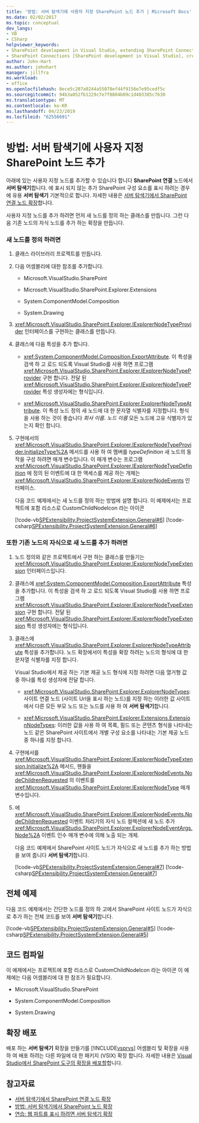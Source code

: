 ```yaml
---
title: '방법: 서버 탐색기에 사용자 지정 SharePoint 노드 추가 | Microsoft Docs'
ms.date: 02/02/2017
ms.topic: conceptual
dev_langs:
- VB
- CSharp
helpviewer_keywords:
- SharePoint development in Visual Studio, extending SharePoint Connections node in Server Explorer
- SharePoint Connections [SharePoint development in Visual Studio], creating a new node type
author: John-Hart
ms.author: johnhart
manager: jillfra
ms.workload:
- office
ms.openlocfilehash: 8ece5c207a0244a55078ef44f9156e7e95cedf5c
ms.sourcegitcommit: 94b3a052fb1229c7e7f8804b09c1d403385c7630
ms.translationtype: MT
ms.contentlocale: ko-KR
ms.lasthandoff: 04/23/2019
ms.locfileid: "62556691"
---
```

# <a name="how-to-add-a-custom-sharepoint-node-to-server-explorer"></a>방법: 서버 탐색기에 사용자 지정 SharePoint 노드 추가
  아래에 있는 사용자 지정 노드를 추가할 수 있습니다 합니다 **SharePoint 연결** 노드에서 **서버 탐색기**합니다. 에 표시 되지 않는 추가 SharePoint 구성 요소를 표시 하려는 경우에 유용 **서버 탐색기** 기본적으로 합니다. 자세한 내용은 [서버 탐색기에서 SharePoint 연결 노드 확장](../sharepoint/extending-the-sharepoint-connections-node-in-server-explorer.md)합니다.

 사용자 지정 노드를 추가 하려면 먼저 새 노드를 정의 하는 클래스를 만듭니다. 그런 다음 기존 노드의 자식 노드를 추가 하는 확장을 만듭니다.

### <a name="to-define-the-new-node"></a>새 노드를 정의 하려면

1. 클래스 라이브러리 프로젝트를 만듭니다.

2. 다음 어셈블리에 대한 참조를 추가합니다.

    - Microsoft.VisualStudio.SharePoint

    - Microsoft.VisualStudio.SharePoint.Explorer.Extensions

    - System.ComponentModel.Composition

    - System.Drawing

3. <xref:Microsoft.VisualStudio.SharePoint.Explorer.IExplorerNodeTypeProvider> 인터페이스를 구현하는 클래스를 만듭니다.

4. 클래스에 다음 특성을 추가 합니다.

    - <xref:System.ComponentModel.Composition.ExportAttribute>. 이 특성을 검색 하 고 로드 되도록 Visual Studio를 사용 하면 프로그램 <xref:Microsoft.VisualStudio.SharePoint.Explorer.IExplorerNodeTypeProvider> 구현 합니다. 전달 된 <xref:Microsoft.VisualStudio.SharePoint.Explorer.IExplorerNodeTypeProvider> 특성 생성자에는 형식입니다.

    - <xref:Microsoft.VisualStudio.SharePoint.Explorer.ExplorerNodeTypeAttribute>. 이 특성 노드 정의 새 노드에 대 한 문자열 식별자를 지정합니다. 형식을 사용 하는 것이 좋습니다 *회사 이름*. *노드 이름* 모든 노드에 고유 식별자가 있는지 확인 합니다.

5. 구현에서의 <xref:Microsoft.VisualStudio.SharePoint.Explorer.IExplorerNodeTypeProvider.InitializeType%2A> 메서드를 사용 하 여 멤버를 *typeDefinition* 새 노드의 동작을 구성 하려면 매개 변수입니다. 이 매개 변수는 프로그램 <xref:Microsoft.VisualStudio.SharePoint.Explorer.IExplorerNodeTypeDefinition> 에 정의 된 이벤트에 대 한 액세스를 제공 하는 개체는 <xref:Microsoft.VisualStudio.SharePoint.Explorer.IExplorerNodeEvents> 인터페이스.

     다음 코드 예제에서는 새 노드를 정의 하는 방법에 설명 합니다. 이 예제에서는 프로젝트에 포함 리소스로 CustomChildNodeIcon 라는 아이콘

     [!code-vb[SPExtensibility.ProjectSystemExtension.General#6](../sharepoint/codesnippet/VisualBasic/projectsystemexamples/extension/serverexplorernode.vb#6)]
     [!code-csharp[SPExtensibility.ProjectSystemExtension.General#6](../sharepoint/codesnippet/CSharp/projectsystemexamples/extension/serverexplorernode.cs#6)]

### <a name="to-add-the-new-node-as-a-child-of-an-existing-node"></a>또한 기존 노드의 자식으로 새 노드를 추가 하려면

1. 노드 정의와 같은 프로젝트에서 구현 하는 클래스를 만들기는 <xref:Microsoft.VisualStudio.SharePoint.Explorer.IExplorerNodeTypeExtension> 인터페이스입니다.

2. 클래스에 <xref:System.ComponentModel.Composition.ExportAttribute> 특성을 추가합니다. 이 특성을 검색 하 고 로드 되도록 Visual Studio를 사용 하면 프로그램 <xref:Microsoft.VisualStudio.SharePoint.Explorer.IExplorerNodeTypeExtension> 구현 합니다. 전달 된 <xref:Microsoft.VisualStudio.SharePoint.Explorer.IExplorerNodeTypeExtension> 특성 생성자에는 형식입니다.

3. 클래스에 <xref:Microsoft.VisualStudio.SharePoint.Explorer.ExplorerNodeTypeAttribute> 특성을 추가합니다. 노드 확장에서이 특성을 확장 하려는 노드의 형식에 대 한 문자열 식별자를 지정 합니다.

     Visual Studio에서 제공 하는 기본 제공 노드 형식에 지정 하려면 다음 열거형 값 중 하나를 특성 생성자에 전달 합니다.

    - <xref:Microsoft.VisualStudio.SharePoint.Explorer.ExplorerNodeTypes>: 사이트 연결 노드 (사이트 Url을 표시 하는 노드)를 지정 하는 이러한 값 사이트에서 다른 모든 부모 노드 또는 노드를 사용 하 여 **서버 탐색기**합니다.

    - <xref:Microsoft.VisualStudio.SharePoint.Explorer.Extensions.ExtensionNodeTypes>: 이러한 값을 사용 하 여 목록, 필드 또는 콘텐츠 형식을 나타내는 노드 같은 SharePoint 사이트에서 개별 구성 요소를 나타내는 기본 제공 노드 중 하나를 지정 합니다.

4. 구현에서를 <xref:Microsoft.VisualStudio.SharePoint.Explorer.IExplorerNodeTypeExtension.Initialize%2A> 메서드, 핸들을 <xref:Microsoft.VisualStudio.SharePoint.Explorer.IExplorerNodeEvents.NodeChildrenRequested> 의 이벤트를 <xref:Microsoft.VisualStudio.SharePoint.Explorer.IExplorerNodeType> 매개 변수입니다.

5. 에 <xref:Microsoft.VisualStudio.SharePoint.Explorer.IExplorerNodeEvents.NodeChildrenRequested> 이벤트 처리기의 자식 노드 컬렉션에 새 노드 추가 <xref:Microsoft.VisualStudio.SharePoint.Explorer.ExplorerNodeEventArgs.Node%2A> 이벤트 인수 매개 변수에 의해 노출 되는 개체.

     다음 코드 예제에서 SharePoint 사이트 노드가 자식으로 새 노드를 추가 하는 방법을 보여 줍니다 **서버 탐색기**합니다.

     [!code-vb[SPExtensibility.ProjectSystemExtension.General#7](../sharepoint/codesnippet/VisualBasic/projectsystemexamples/extension/serverexplorernode.vb#7)]
     [!code-csharp[SPExtensibility.ProjectSystemExtension.General#7](../sharepoint/codesnippet/CSharp/projectsystemexamples/extension/serverexplorernode.cs#7)]

## <a name="complete-example"></a>전체 예제
 다음 코드 예제에서는 간단한 노드를 정의 하 고에서 SharePoint 사이트 노드가 자식으로 추가 하는 전체 코드를 보여 **서버 탐색기**합니다.

 [!code-vb[SPExtensibility.ProjectSystemExtension.General#5](../sharepoint/codesnippet/VisualBasic/projectsystemexamples/extension/serverexplorernode.vb#5)]
 [!code-csharp[SPExtensibility.ProjectSystemExtension.General#5](../sharepoint/codesnippet/CSharp/projectsystemexamples/extension/serverexplorernode.cs#5)]

## <a name="compiling-the-code"></a>코드 컴파일
 이 예제에서는 프로젝트에 포함 리소스로 CustomChildNodeIcon 라는 아이콘 이 예제에는 다음 어셈블리에 대 한 참조가 필요합니다.

- Microsoft.VisualStudio.SharePoint

- System.ComponentModel.Composition

- System.Drawing

## <a name="deploy-the-extension"></a>확장 배포
 배포 하는 **서버 탐색기** 확장을 만들기를 [!INCLUDE[vsprvs](../sharepoint/includes/vsprvs-md.md)] 어셈블리 및 확장을 사용 하 여 배포 하려는 다른 파일에 대 한 패키지 (VSIX) 확장 합니다. 자세한 내용은 [Visual Studio에서 SharePoint 도구의 확장을 배포할](../sharepoint/deploying-extensions-for-the-sharepoint-tools-in-visual-studio.md)합니다.

## <a name="see-also"></a>참고자료
- [서버 탐색기에서 SharePoint 연결 노드 확장](../sharepoint/extending-the-sharepoint-connections-node-in-server-explorer.md)
- [방법: 서버 탐색기에서 SharePoint 노드 확장](../sharepoint/how-to-extend-a-sharepoint-node-in-server-explorer.md)
- [연습: 웹 파트를 표시 하려면 서버 탐색기 확장](../sharepoint/walkthrough-extending-server-explorer-to-display-web-parts.md)
